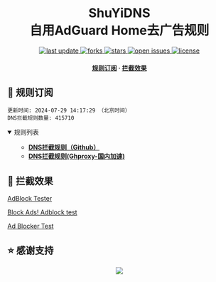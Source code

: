 <div align="center">
<h1 align="center">ShuYiDNS<br>自用AdGuard Home去广告规则</h1>
<p>
  <a href="https://github.com/jasonandy999/ShuYiDNS">
    <img src="https://img.shields.io/github/last-commit/jasonandy999/ShuYiDNSstyle=flat-square" alt="last update" />
  </a>
  <a href="jasonandy999/ShuYiDNS">
    <img src="https://img.shields.io/github/forks/jasonandy999/ShuYiDNS?style=flat-square" alt="forks" />
  </a>
  <a href="jasonandy999/ShuYiDNS">
    <img src="https://img.shields.io/github/stars/jasonandy999/ShuYiDNS?style=flat-square" alt="stars" />
  </a>
  <a href="jasonandy999/ShuYiDNS/issues/">
    <img src="https://img.shields.io/github/issues/jasonandy999/ShuYiDNS?style=flat-square" alt="open issues" />
  </a>
  <a href="jasonandy999/ShuYiDNS">
    <img src="https://img.shields.io/github/license/jasonandy999/ShuYiDNS?style=flat-square" alt="license" />
  </a>
</p>

<h4>
    <a href="#a">规则订阅</a>
  <span> · </span>
    <a href="#b">拦截效果</a>
  </h4>

</div>

<h2 id="a">🎯 规则订阅</h2>

```
更新时间: 2024-07-29 14:17:29 （北京时间） 
DNS拦截规则数量: 415710 
``` 
<details open>
<summary>规则列表</summary>
<ul>

- **[DNS拦截规则（Github）](https://raw.githubusercontent.com/jasonandy999/ShuYiDNS/master/dns.txt)**
- **[DNS拦截规则(Ghproxy-国内加速)](https://mirror.ghproxy.com/raw.githubusercontent.com/jasonandy999/ShuYiDNS/master/dns.txt)**

</ul>
</details>

<h2 id="b">🚫 拦截效果</h2>

[AdBlock Tester](https://adblock-tester.com)

[Block Ads! Adblock test](https://blockads.fivefilters.org/)

[Ad Blocker Test](https://d3ward.github.io/toolz/adblock.html)


## ⭐ 感谢支持
<p align='center'>
  <a href="https://github.com/jasonandy999/ShuYiDNS/stargazers">
    <img src="https://api.star-history.com/svg?repos=jasonandy999/ShuYiDNS&type=Date">
  </a>
</p>
